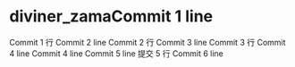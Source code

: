 # diviner_zamaCommit 1 line
Commit 1 行
Commit 2 line
Commit 2 行
Commit 3 line
Commit 3 行
Commit 4 line
Commit 4 line
Commit 5 line
提交 5 行
Commit 6 line
